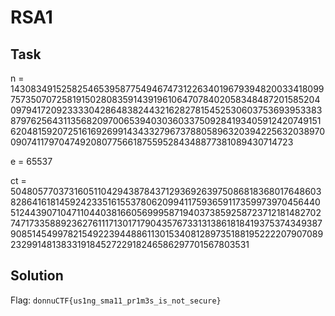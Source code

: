 # RSA1

## Task

n = 143083491525825465395877549467473122634019679394820033418099757350707258191502808359143919610647078402058348487201585204097941720923333042864838244321628278154525306037536939533838797625643113568209700653940303603375092841934059124207491516204815920725161692699143433279673788058963203942256320389700907411797047492080775661875595284348877381089430714723

e = 65537

ct = 50480577037316051104294387843712936926397508681836801764860382864161814592423351615537806209941175936591173599739704564405124439071047110440381660569995871940373859258723712181482702747173358892362761117130171790435767331313861818419375374349387908514549978215492239448861130153408128973518819522220790708923299148138331918452722918246586297701567803531

## Solution

Flag: `donnuCTF{us1ng_sma11_pr1m3s_is_not_secure}`
